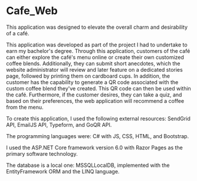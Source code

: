 # Cafe_Web
This application was designed to elevate the overall charm and desirability of a café.

This application was developed as part of the project I had to undertake to earn my bachelor's degree. Through this application, customers of the café can either explore the café's menu online or create their own customized coffee blends. Additionally, they can submit short anecdotes, which the website administrator will review and later feature on a dedicated stories page, followed by printing them on cardboard cups. In addition, the customer has the capability to generate a QR code associated with the custom coffee blend they've created. This QR code can then be used within the café. Furthermore, if the customer desires, they can take a quiz, and based on their preferences, the web application will recommend a coffee from the menu.

To create this application, I used the following external resources: SendGrid API, EmailJS API, Typeform, and GoQR API.

The programming languages were: C# with JS, CSS, HTML, and Bootstrap.

I used the ASP.NET Core framework version 6.0 with Razor Pages as the primary software technology.

The database is a local one: MSSQLLocalDB, implemented with the EntityFramework ORM and the LINQ language.

